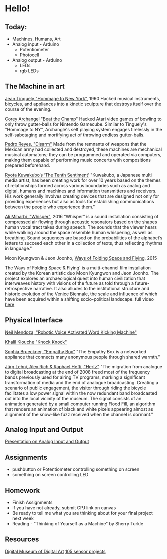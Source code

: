 # Hello!

## Today:
- Machines, Humans, Art
- Analog input - Arduino
  - Potentiometer
  - Photocell
- Analog output - Arduino
  - LEDs
  - rgb LEDs

## The Machine in art

[Jean Tinguely "Hommage to New York"](https://www.youtube.com/watch?v=0MqsWqBX4wQ), 1960
Hacked musical instruments, bicycles, and appliances into a kinetic sculpture that destroys itself over the course of the evening.

[Corey Archangel "Beat the Champ"](https://www.youtube.com/watch?v=baIiP8re1y4)
Hacked Atari video games of bowling to only throw gutter-balls for Nintendo Gamecube. Similar to Tinguely's "Hommage to NY", Archangle's self playing system engages tirelessly in the self-sabotaging and mortifying act of throwing endless gutter-balls.

[Pedro Reyes, "Disarm"](https://www.youtube.com/watch?v=YwQp16D-TqQ)
Made from the remnants of weapons that the Mexican army had collected and destroyed, these machines are mechanical musical automatons; they can be programmed and operated via computers, making them capable of performing music concerts with compositions prepared beforehand.

[Ryota Kuwakubo‘s ‘The Tenth Sentiment’](http://www.mutantspace.com/ryota-kuwakubo-the-tenth-sentiment-installation/)
"Kuwakubo, a Japanese multi media artist, has been creating work for over 10 years based on the themes of relationships formed across various boundaries such as analog and digital, humans and machines and information transmitters and receivers. His work generally involves creating devices that are designed not only for providing experiences but also as tools for establishing communications between the people who experience them."

[Ali Miharbi, "Whisper"](http://www.alimiharbi.com/work/the-whisper/), 2016
“Whisper” is a sound installation consisting of compressed air flowing through acoustic resonators based on the shapes human vocal tract takes during speech. The sounds that the viewer hears while walking around the space resemble human whispering, as well as breathing. Sound sequences are based on the probabilities of the alphabet’s letters to succeed each other in a collection of texts, thus reflecting rhythms in language."

Moon Kyungwon & Jeon Joonho, [Ways of Folding Space and Flying](https://artsandculture.google.com/exhibit/AgKid4a01wpFLg), 2015

The Ways of Folding Space & Flying' is a multi-channel film installation created by the Korean artistic duo Moon Kyungwon and Jeon Joonho. The project explores an archaeological quest into human civilization that interweaves history with visions of the future as told through a future-retrospective narrative. It also alludes to the institutional structure and historic evolution of the Venice Biennale, the scale and influence of which have been acquired within a shifting socio-political landscape.
full video [here](https://www.youtube.com/watch?v=MC8qxaLG-n4)

## Physical Interface

[ Neil Mendoza, "Robotic Voice Activated Word Kicking Machine"](https://vimeo.com/177486245)

[Khalil Klouche "Knock Knock"](https://vimeo.com/60773296)

[Sophia Brueckner, "Empathy Box"](http://fluid.media.mit.edu/node/332)
"The Empathy Box is a networked appliance that connects many anonymous people through shared warmth."

[Jürg Lehni, Alex Rich & Raphael Hefti, "Hertz"](http://amandaagricola.com/ED16/wp-admin/post.php?post=98&action=edit)
"The migration from analogue to digital broadcasting at the end of 2008 freed most of the frequency bands previously used for airing TV programs, marking a significant transformation of media and the end of analogue broadcasting. Creating a scenario of public engagement, the visitor through riding the bicycle facilitates a low power signal within the now redundant band broadcasted out into the local vicinity of the museum. The signal consists of an animation generated by a small computer running Flood Fill, an algorithm that renders an animation of black and white pixels appearing almost as alignment of the snow-like fuzz received when the channel is dormant."

## Analog Input and Output

[Presentation on Analog Input and Output](https://docs.google.com/presentation/d/1BhNyA6jWcWhAaleHbIvDaak23S0KEZxa4m57XQX4VVc/embed?start=false&loop=false&delayms=5000&slide=id.p)

## Assignments

- pushbutton or Potentiometer controlling something on screen
- something on screen controlling LED

## Homework

- Finish Assignments
- If you have not already, submit CPJ link on canvas
- Be ready to tell me what you are thinking about for your final project next week
- Reading - "Thinking of Yourself as a Machine" by Sherry Turkle

## Resources

[Digital Museum of Digital Art](https://dimoda.art/#home-section)
[105 sensor projects](https://create.arduino.cc/projecthub/projects/tags/sensor)
